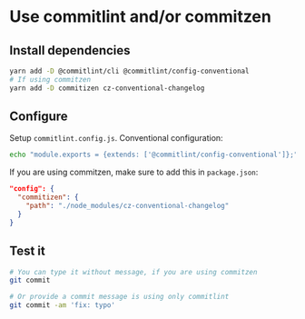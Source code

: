 # Use commitlint and/or commitzen

## Install dependencies

```bash
yarn add -D @commitlint/cli @commitlint/config-conventional
# If using commitzen
yarn add -D commitizen cz-conventional-changelog
```

## Configure

Setup `commitlint.config.js`. Conventional configuration:

```bash
echo "module.exports = {extends: ['@commitlint/config-conventional']};" > commitlint.config.js
```

If you are using commitzen, make sure to add this in `package.json`:

```json
"config": {
  "commitizen": {
    "path": "./node_modules/cz-conventional-changelog"
  }
}
```

## Test it

```bash
# You can type it without message, if you are using commitzen
git commit

# Or provide a commit message is using only commitlint
git commit -am 'fix: typo'
```
